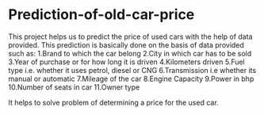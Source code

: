 # Prediction-of-old-car-price

This project helps us to  predict the price of used cars with the help of data provided.
This prediction is basically done on the basis of data provided such as:
    1.Brand to which the car belong 
    2.City in which car has to be sold
    3.Year of purchase or for how long it is driven
    4.Kilometers driven
    5.Fuel type i.e. whether it uses petrol, diesel or CNG
    6.Transmission i.e whether its manual or automatic
    7.Mileage of the car
    8.Engine Capacity
    9.Power in bhp
    10.Number of seats in car
    11.Owner type
    
It helps to solve problem of determining a price for the used car. 
 
